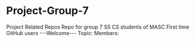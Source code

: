 # Project-Group-7
Project Related Repos
Repo for group 7 S5 CS students of MASC
First time GitHub users
---Welcome---
Topic:
Members:
